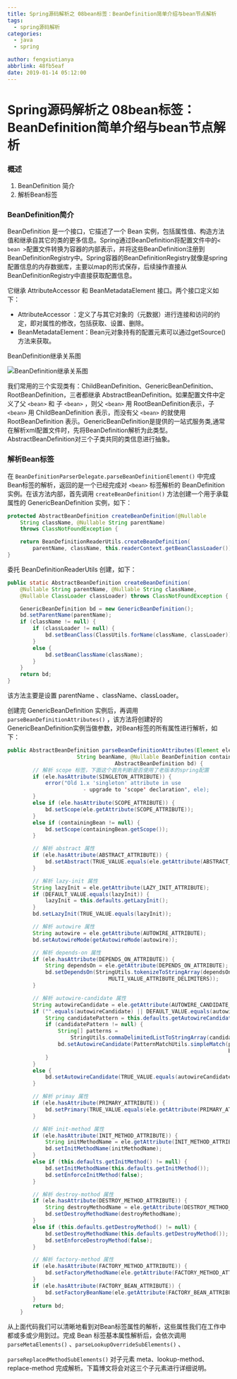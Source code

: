 ```yaml
---
title: Spring源码解析之 08bean标签：BeanDefinition简单介绍与bean节点解析
tags:
  - spring源码解析
categories:
  - java
  - spring

author: fengxiutianya
abbrlink: 48fb5eaf
date: 2019-01-14 05:12:00
---
```

# Spring源码解析之 08bean标签：BeanDefinition简单介绍与bean节点解析

### 概述

1. BeanDefinition 简介
2. 解析Bean标签

### BeanDefinition简介

BeanDefinition 是一个接口，它描述了一个 Bean 实例，包括属性值、构造方法值和继承自其它的类的更多信息。Spring通过BeanDefinition将配置文件中的`< bean >`配置文件转换为容器的内部表示，并将这些BeanDefinition注册到BeanDefinitionRegistry中。Spring容器的BeanDefinitionRegistry就像是spring配置信息的内存数据库，主要以map的形式保存，后续操作直接从BeanDefinitionRegistry中直接获取配置信息。
<!-- more-->

它继承 AttributeAccessor 和 BeanMetadataElement 接口。两个接口定义如下：

* AttributeAccessor ：定义了与其它对象的（元数据）进行连接和访问的约定，即对属性的修改，包括获取、设置、删除。
* BeanMetadataElement：Bean元对象持有的配置元素可以通过getSource() 方法来获取。

BeanDefinition继承关系图

![BeanDefinition继承关系图](https://cdn.jsdelivr.net/gh/fengxiu/img/pasted-10.png)

我们常用的三个实现类有：ChildBeanDefinition、GenericBeanDefinition、RootBeanDefinition，三者都继承 AbstractBeanDefinition。如果配置文件中定义了父 `<bean>` 和 子 `<bean>` ，则父 `<bean>` 用 RootBeanDefinition表示，子 `<bean>` 用 ChildBeanDefinition 表示，而没有父 `<bean>` 的就使用RootBeanDefinition 表示。GenericBeanDefinition是提供的一站式服务类,通常在解析xml配置文件时，先将BeanDefinition解析为此类型。AbstractBeanDefinition对三个子类共同的类信息进行抽象。

### 解析Bean标签

在 `BeanDefinitionParserDelegate.parseBeanDefinitionElement()` 中完成Bean标签的解析，返回的是一个已经完成对 `<bean>` 标签解析的 BeanDefinition 实例。在该方法内部，首先调用 `createBeanDefinition()` 方法创建一个用于承载属性的 GenericBeanDefinition 实例，如下：

```java
protected AbstractBeanDefinition createBeanDefinition(@Nullable 
    String className, @Nullable String parentName)
    throws ClassNotFoundException {

    return BeanDefinitionReaderUtils.createBeanDefinition(
        parentName, className, this.readerContext.getBeanClassLoader());
}
```

委托 BeanDefinitionReaderUtils 创建，如下：

```java
public static AbstractBeanDefinition createBeanDefinition(
    @Nullable String parentName, @Nullable String className, 
    @Nullable ClassLoader classLoader) throws ClassNotFoundException {

    GenericBeanDefinition bd = new GenericBeanDefinition();
    bd.setParentName(parentName);
    if (className != null) {
        if (classLoader != null) {
            bd.setBeanClass(ClassUtils.forName(className, classLoader));
        }
        else {
            bd.setBeanClassName(className);
        }
    }
    return bd;
}
```

该方法主要是设置 parentName 、className、classLoader。

创建完 GenericBeanDefinition 实例后，再调用 `parseBeanDefinitionAttributes()` ，该方法将创建好的 GenericBeanDefinition实例当做参数，对Bean标签的所有属性进行解析，如下：

```java
public AbstractBeanDefinition parseBeanDefinitionAttributes(Element ele,
                      String beanName, @Nullable BeanDefinition containingBean, 
                                  AbstractBeanDefinition bd) {
        // 解析 scope 标签，下面这个首先判断是否使用了老版本的spring配置
        if (ele.hasAttribute(SINGLETON_ATTRIBUTE)) {
            error("Old 1.x 'singleton' attribute in use 
                  		- upgrade to 'scope' declaration", ele);
        }
        else if (ele.hasAttribute(SCOPE_ATTRIBUTE)) {
            bd.setScope(ele.getAttribute(SCOPE_ATTRIBUTE));
        }
        else if (containingBean != null) {
            bd.setScope(containingBean.getScope());
        }

        // 解析 abstract 属性
        if (ele.hasAttribute(ABSTRACT_ATTRIBUTE)) {
            bd.setAbstract(TRUE_VALUE.equals(ele.getAttribute(ABSTRACT_ATTRIBUTE)));
        }

        // 解析 lazy-init 属性
        String lazyInit = ele.getAttribute(LAZY_INIT_ATTRIBUTE);
        if (DEFAULT_VALUE.equals(lazyInit)) {
            lazyInit = this.defaults.getLazyInit();
        }
        bd.setLazyInit(TRUE_VALUE.equals(lazyInit));

        // 解析 autowire 属性
        String autowire = ele.getAttribute(AUTOWIRE_ATTRIBUTE);
        bd.setAutowireMode(getAutowireMode(autowire));

        // 解析 depends-on 属性
        if (ele.hasAttribute(DEPENDS_ON_ATTRIBUTE)) {
            String dependsOn = ele.getAttribute(DEPENDS_ON_ATTRIBUTE);
            bd.setDependsOn(StringUtils.tokenizeToStringArray(dependsOn, 
                                MULTI_VALUE_ATTRIBUTE_DELIMITERS));
        }

        // 解析 autowire-candidate 属性
        String autowireCandidate = ele.getAttribute(AUTOWIRE_CANDIDATE_ATTRIBUTE);
        if ("".equals(autowireCandidate) || DEFAULT_VALUE.equals(autowireCandidate)) {
            String candidatePattern = this.defaults.getAutowireCandidates();
            if (candidatePattern != null) {
                String[] patterns = 
                    StringUtils.commaDelimitedListToStringArray(candidatePattern);
                bd.setAutowireCandidate(PatternMatchUtils.simpleMatch(patterns, 
                                                                      beanName));
            }
        }
        else {
            bd.setAutowireCandidate(TRUE_VALUE.equals(autowireCandidate));
        }

        // 解析 primay 属性
        if (ele.hasAttribute(PRIMARY_ATTRIBUTE)) {
            bd.setPrimary(TRUE_VALUE.equals(ele.getAttribute(PRIMARY_ATTRIBUTE)));
        }

        // 解析 init-method 属性
        if (ele.hasAttribute(INIT_METHOD_ATTRIBUTE)) {
            String initMethodName = ele.getAttribute(INIT_METHOD_ATTRIBUTE);
            bd.setInitMethodName(initMethodName);
        }
        else if (this.defaults.getInitMethod() != null) {
            bd.setInitMethodName(this.defaults.getInitMethod());
            bd.setEnforceInitMethod(false);
        }

        // 解析 destroy-mothod 属性
        if (ele.hasAttribute(DESTROY_METHOD_ATTRIBUTE)) {
            String destroyMethodName = ele.getAttribute(DESTROY_METHOD_ATTRIBUTE);
            bd.setDestroyMethodName(destroyMethodName);
        }
        else if (this.defaults.getDestroyMethod() != null) {
            bd.setDestroyMethodName(this.defaults.getDestroyMethod());
            bd.setEnforceDestroyMethod(false);
        }

        // 解析 factory-method 属性
        if (ele.hasAttribute(FACTORY_METHOD_ATTRIBUTE)) {
            bd.setFactoryMethodName(ele.getAttribute(FACTORY_METHOD_ATTRIBUTE));
        }
        if (ele.hasAttribute(FACTORY_BEAN_ATTRIBUTE)) {
            bd.setFactoryBeanName(ele.getAttribute(FACTORY_BEAN_ATTRIBUTE));
        }
        return bd;
    }

```

从上面代码我们可以清晰地看到对Bean标签属性的解析，这些属性我们在工作中都或多或少用到过。完成 Bean 标签基本属性解析后，会依次调用`parseMetaElements()` 、`parseLookupOverrideSubElements()` 、 

`parseReplacedMethodSubElements()` 对子元素 meta、lookup-method、replace-method 完成解析。下篇博文将会对这三个子元素进行详细说明。